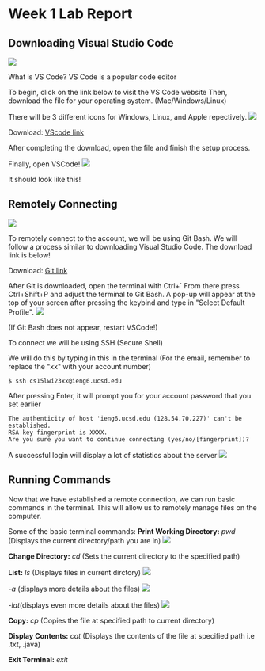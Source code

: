 # Week 1 Lab Report
## Downloading Visual Studio Code

![](https://cdn.discordapp.com/attachments/975608841838415872/1064026680290705408/image.png)

What is VS Code?
VS Code is a popular code editor

To begin, click on the link below to visit the VS Code website
Then, download the file for your operating system. (Mac/Windows/Linux)

There will be 3 different icons for Windows, Linux, and Apple repectively.
![](https://cdn.discordapp.com/attachments/1023456934248058934/1064022830834012210/image.png)

Download: [VScode link](https://code.visualstudio.com/download)

After completing the download, open the file and finish the setup process.

Finally, open VSCode!
![](https://cdn.discordapp.com/attachments/1023456934248058934/1064025514727190528/image.png)

It should look like this!

## Remotely Connecting
![](https://cdn.discordapp.com/attachments/975608841838415872/1064027980541730836/Git-Icon-1788C.png)

To remotely connect to the account, we will be using Git Bash. We will follow a process similar to downloading Visual Studio Code.
The download link is below!

Download: [Git link](https://git-scm.com/downloads)

After Git is downloaded, open the terminal with Ctrl+\`
From there press Ctrl+Shift+P and adjust the terminal to Git Bash.
A pop-up will appear at the top of your screen after pressing the keybind and type in "Select Default Profile".
![](https://cdn.discordapp.com/attachments/975608841838415872/1064394235299774484/image.png)

(If Git Bash does not appear, restart VSCode!)

To connect we will be using SSH (Secure Shell)

We will do this by typing in this in the terminal
(For the email, remember to replace the "xx" with your account number)
```
$ ssh cs15lwi23xx@ieng6.ucsd.edu
```
After pressing Enter, it will prompt you for your account password that you set earlier
```
The authenticity of host 'ieng6.ucsd.edu (128.54.70.227)' can't be established.
RSA key fingerprint is XXXX.
Are you sure you want to continue connecting (yes/no/[fingerprint])?
```
A successful login will display a lot of statistics about the server
![](https://cdn.discordapp.com/attachments/975608841838415872/1064632487881482281/image.png)

## Running Commands
Now that we have established a remote connection, we can run basic commands in the terminal.
This will allow us to remotely manage files on the computer.


Some of the basic terminal commands:
**Print Working Directory:** *pwd* (Displays the current directory/path you are in)
![](https://cdn.discordapp.com/attachments/975608841838415872/1064633433629917234/image.png)

**Change Directory:** *cd <path>* (Sets the current directory to the specified path)

**List:** *ls* (Displays files in current dirctory)
![](https://cdn.discordapp.com/attachments/975608841838415872/1064633053714059325/image.png)
  
 *-a* (displays more details about the files)
 ![](https://cdn.discordapp.com/attachments/975608841838415872/1064633148421460008/image.png)
 
 *-lat*(displays even more details about the files)
 ![](https://cdn.discordapp.com/attachments/975608841838415872/1064633281515098122/image.png) 
 
**Copy:** *cp <path>* (Copies the file at specified path to current directory)

**Display Contents:** *cat <path>* (Displays the contents of the file at specified path i.e .txt, .java)

**Exit Terminal:** *exit*

